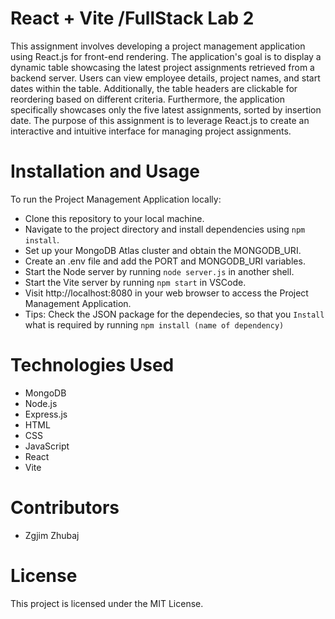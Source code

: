 # React + Vite /FullStack Lab 2
This assignment involves developing a project management application using React.js for front-end rendering. The application's goal is to display a dynamic table showcasing the latest project assignments retrieved from a backend server. Users can view employee details, project names, and start dates within the table. Additionally, the table headers are clickable for reordering based on different criteria. Furthermore, the application specifically showcases only the five latest assignments, sorted by insertion date. The purpose of this assignment is to leverage React.js to create an interactive and intuitive interface for managing project assignments.
# Installation and Usage
To run the Project Management Application locally:

- Clone this repository to your local machine.
- Navigate to the project directory and install dependencies using `npm install`.
- Set up your MongoDB Atlas cluster and obtain the MONGODB_URI.
- Create an .env file and add the PORT and MONGODB_URI variables.
- Start the Node server by running `node server.js` in another shell.
- Start the Vite server by running `npm start` in VSCode.
- Visit http://localhost:8080 in your web browser to access the Project Management Application.
- Tips: Check the JSON package for the dependecies, so that you `Install` what is required by running `npm install (name of dependency)`

# Technologies Used
- MongoDB
- Node.js
- Express.js
- HTML
- CSS
- JavaScript
- React
- Vite
# Contributors
- Zgjim Zhubaj
# License
This project is licensed under the MIT License.

